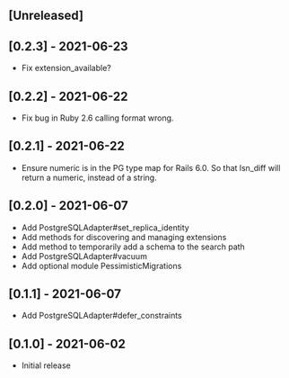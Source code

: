 ## [Unreleased]

## [0.2.3] - 2021-06-23

- Fix extension_available?

## [0.2.2] - 2021-06-22

- Fix bug in Ruby 2.6 calling format wrong.

## [0.2.1] - 2021-06-22

- Ensure numeric is in the PG type map for Rails 6.0. So that lsn_diff will
  return a numeric, instead of a string.

## [0.2.0] - 2021-06-07

- Add PostgreSQLAdapter#set_replica_identity
- Add methods for discovering and managing extensions
- Add method to temporarily add a schema to the search path
- Add PostgreSQLAdapter#vacuum
- Add optional module PessimisticMigrations

## [0.1.1] - 2021-06-07

- Add PostgreSQLAdapter#defer_constraints

## [0.1.0] - 2021-06-02

- Initial release
